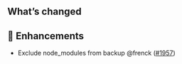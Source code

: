 ## What’s changed

## 🚀 Enhancements

- Exclude node_modules from backup @frenck ([#1957](https://github.com/hassio-addons/addon-node-red/pull/1957))
